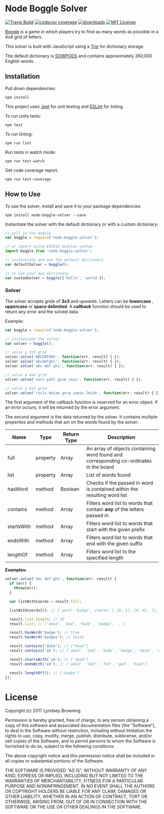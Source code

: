# Node Boggle Solver

[![Travis Build](https://img.shields.io/travis/lyndseybrowning/node-boggle-solver.svg?style=flat-square)](https://travis-ci.org/lyndseybrowning/node-boggle-solver)
[![codecov coverage](https://img.shields.io/codecov/c/github/lyndseybrowning/node-boggle-solver.svg?style=flat-square)](https://codecov.io/github/lyndseybrowning/node-boggle-solver)
[![downloads](https://img.shields.io/npm/dm/node-boggle-solver.svg?style=flat-square)](http://npm-stat.com/charts.html?package=node-boggle-solver&from=2015-08-01)
[![MIT License](https://img.shields.io/npm/l/node-boggle-solver.svg?style=flat-square)](http://opensource.org/licenses/MIT)

[Boggle](https://en.wikipedia.org/wiki/Boggle) is a game in which players try to find as many words as possible in a 4x4 grid of letters.

This solver is built with JavaScript using a [Trie](https://en.wikipedia.org/wiki/Trie) for dictionary storage.

The default dictionary is [SOWPODS](https://en.wikipedia.org/wiki/Collins_Scrabble_Words) and contains approximately 260,000 English words.

## Installation

Pull down dependencies:

```
npm install
```

This project uses [Jest](https://facebook.github.io/jest/) for unit testing and [ESLint](http://eslint.org/) for linting.

To run units tests:

```
npm test
```

To run linting:

```
npm run lint
```

Run tests in watch mode:

```
npm run test-watch
```

Get code coverage report:

```
npm run test-coverage
```

## How to Use

To use the solver, install and save it to your package dependencies:

```
npm install node-boggle-solver --save
```

Instantiate the solver with the default dictionary or with a custom dictionary:

```javascript
// pull in the module
var boggle = require('node-boggle-solver');

// or import using ES2015 modules syntax
import boggle from 'node-boggle-solver';

// instantiate and use the default dictionary
var defaultSolver = boggle();

// or use your own dictionary
var customSolver = boggle(['hello', 'world']);
```

### Solver

The solver accepts grids of **3x3** and upwards. Letters can be **lowercase** , **uppercase** or **space delimited**. A **callback** function should be used to return any error and the solved data.

Example:

```javascript
var boggle = require('node-boggle-solver');

// instantiate the solver
var solver = boggle();

// solve a 3x3 grid
solver.solve('ABCDEFGHI', function(err, result) { });
solver.solve('abcdefghi', function(err, result) { });
solver.solve('abc def ghi', function(err, result) { });

// solve a 4x4 grid
solver.solve('sers patl gine ress', function(err, result) { });

// solve a 5x5 grid
solver.solve('rscls deiae gnrp iaeso lmidn', function(err, result) { });
```

The first argument of the callback function is reserved for an error object. If an error occurs, it will be returned by the error argument.  

The second argument is the data returned by the solver. It contains multiple properties and methods that act on the words found by the solver:

| **Name**   | **Type** | **Return Type** | **Description**                                                                       |
|------------|----------|-----------------|---------------------------------------------------------------------------------------|
| full       | property | Array           | An array of objects containing word found and corresponding co-ordinates in the board |
| list       | property | Array           | List of words found                                                                   |
| hasWord    | method   | Boolean         | Checks if the passed in word is contained within the resulting word list              |
| contains   | method   | Array           | Filters word list to words that contain **any** of the letters passed in              |
| startsWith | method   | Array           | Filters word list to words that start with the given prefix                           |
| endsWith   | method   | Array           | Filters word list to words that end with the given suffix                             |
| lengthOf   | method   | Array           | Filters word list to the specified length                                             |

**Examples:**

```javascript
solver.solve('abc def ghi', function(err, result) {
  if (err) {
    throw(err);
  }

  var listWithCoords = result.full;

  listWithCoords[0]; // { word: 'badge', coords: [ [0, 1], [0, 0], [1, 0], [2, 0], [1, 1] ] }

  result.list.length; // 25
  result.list; // ['abed', 'bad', 'bade', 'badge', ...]

  result.hasWord('badge'); // true
  result.hasWord('badges'); // false

  result.contains('dahe'); // ['head']
  result.contains('ab'); // ['abed', 'bad', 'bade', 'badge', 'bead', 'dab']

  result.startsWith('ab'); // ['abed']
  result.endsWith('ed'); // ['abed', 'bed', 'fed', 'ged', 'hied']

  result.lengthOf(5); // ['badge']
});
```

# License

Copyright (c) 2017 Lyndsey Browning

Permission is hereby granted, free of charge, to any person obtaining a copy
of this software and associated documentation files (the "Software"), to deal
in the Software without restriction, including without limitation the rights
to use, copy, modify, merge, publish, distribute, sublicense, and/or sell
copies of the Software, and to permit persons to whom the Software is
furnished to do so, subject to the following conditions:

The above copyright notice and this permission notice shall be included in all
copies or substantial portions of the Software.

THE SOFTWARE IS PROVIDED "AS IS", WITHOUT WARRANTY OF ANY KIND, EXPRESS OR
IMPLIED, INCLUDING BUT NOT LIMITED TO THE WARRANTIES OF MERCHANTABILITY,
FITNESS FOR A PARTICULAR PURPOSE AND NONINFRINGEMENT. IN NO EVENT SHALL THE
AUTHORS OR COPYRIGHT HOLDERS BE LIABLE FOR ANY CLAIM, DAMAGES OR OTHER
LIABILITY, WHETHER IN AN ACTION OF CONTRACT, TORT OR OTHERWISE, ARISING FROM,
OUT OF OR IN CONNECTION WITH THE SOFTWARE OR THE USE OR OTHER DEALINGS IN THE
SOFTWARE.
